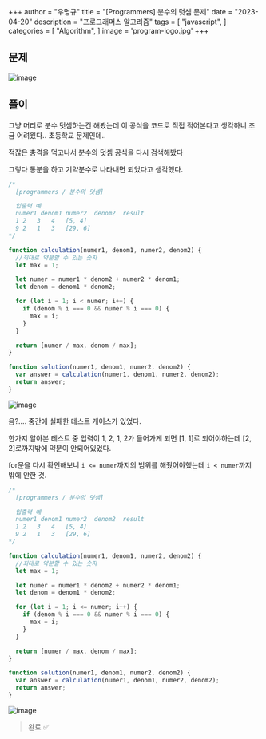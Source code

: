 +++
author = "우명규"
title = "[Programmers] 분수의 덧셈 문제"
date = "2023-04-20"
description = "프로그래머스 알고리즘"
tags = [
    "javascript",
]
categories = [
    "Algorithm",
]
image = 'program-logo.jpg'
+++

<!--more-->

## 문제

![image](https://user-images.githubusercontent.com/67165016/233359762-135527e1-4c1d-45b4-8aba-f285e5e96423.png)

## 풀이

그냥 머리로 분수 덧셈하는건 해봤는데 이 공식을 코드로 직접 적어본다고 생각하니 조금 어려웠다.. 초등학교 문제인데..

적잖은 충격을 먹고나서 분수의 덧셈 공식을 다시 검색해봤다

그렇다 통분을 하고 기약분수로 나타내면 되었다고 생각했다.

```javascript
/*
  [programmers / 분수의 덧셈]

  입출력 예
  numer1 denom1	numer2	denom2	result
  1	2	3	4	[5, 4]
  9	2	1	3	[29, 6]
*/

function calculation(numer1, denom1, numer2, denom2) {
  //최대로 약분할 수 있는 숫자
  let max = 1;

  let numer = numer1 * denom2 + numer2 * denom1;
  let denom = denom1 * denom2;

  for (let i = 1; i < numer; i++) {
    if (denom % i === 0 && numer % i === 0) {
      max = i;
    }
  }

  return [numer / max, denom / max];
}

function solution(numer1, denom1, numer2, denom2) {
  var answer = calculation(numer1, denom1, numer2, denom2);
  return answer;
}
```

![image](https://user-images.githubusercontent.com/67165016/233358867-0c905a99-41d9-4bc4-a256-cd5daaf194d7.png)

음?.... 중간에 실패한 테스트 케이스가 있었다.

한가지 알아본 테스트 중 입력이 1, 2, 1, 2가 들어가게 되면 [1, 1]로 되어야하는데 [2, 2]로까지밖에 약분이 안되어있었다.

for문을 다시 확인해보니 `i <= numer`까지의 범위를 해줬어야했는데 `i < numer`까지 밖에 안한 것.

```javascript
/*
  [programmers / 분수의 덧셈]

  입출력 예
  numer1 denom1	numer2	denom2	result
  1	2	3	4	[5, 4]
  9	2	1	3	[29, 6]
*/

function calculation(numer1, denom1, numer2, denom2) {
  //최대로 약분할 수 있는 숫자
  let max = 1;

  let numer = numer1 * denom2 + numer2 * denom1;
  let denom = denom1 * denom2;

  for (let i = 1; i <= numer; i++) {
    if (denom % i === 0 && numer % i === 0) {
      max = i;
    }
  }

  return [numer / max, denom / max];
}

function solution(numer1, denom1, numer2, denom2) {
  var answer = calculation(numer1, denom1, numer2, denom2);
  return answer;
}
```

![image](https://user-images.githubusercontent.com/67165016/233360548-e9a3ee17-dd3f-424a-bce0-af6e58ecaccb.png)

> 완료 ✅
